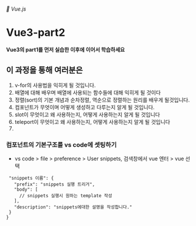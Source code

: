 ###### :cactus: Vue.js 

# Vue3-part2

#### Vue3의 part1를 먼저 실습한 이후에 이어서 학습하세요

## 이 과정을 통해 여러분은
1. v-for의 사용법을 익히게 될 것입니다.
2. 배열에 대해 배우며 배열에 사용되는 함수들에 대해 익히게 될 것이다
3. 정렬(sort)의 기본 개념과 순차정렬, 역순으로 정렬하는 원리를 배우게 될것입니다.
4. 컴포넌트가 무엇이며 어떻게 생성하고 다루는지 알게 될 것입니다.
5. slot이 무엇이고 왜 사용하는지, 어떻게 사용하는지 알게 될 것입니다
6. teleport이 무엇이고 왜 사용하는지, 어떻게 사용하는지 알게 될 것입니다 
7. 



### 컴포넌트의 기본구조를 vs code에 셋팅하기 
-  vs code > file > preference > User snippets, 검색창에서 vue 엔터 > vue 선택
 ``` {
  "snippets 이름": {
    "prefix": "snippets 실행 트리거",
    "body": [
      // snippets 실행시 원하는 template 작성
    ],
    "description": "snippets에대한 설명을 작성합니다."
  }
}
```
